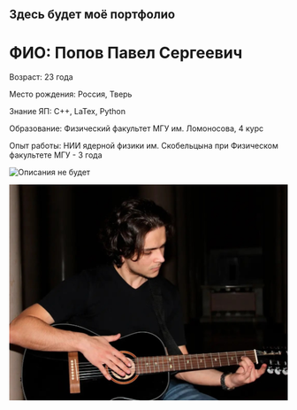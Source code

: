 ## Здесь будет моё портфолио

# ФИО: Попов Павел Сергеевич

Возраст: 23 года

Место рождения: Россия, Тверь

Знание ЯП:  C++, LaTex, Python

Образование: Физический факультет МГУ им. Ломоносова, 4 курс

Опыт работы: НИИ ядерной физики им. Скобельцына при 
Физическом факультете МГУ - 3 года

![Описания не будет](https://vk.com/pozivnoy_sarmat?z=photo258435281_457247074%2Falbum258435281_0%2Frev)


![text](my_image.jpg)